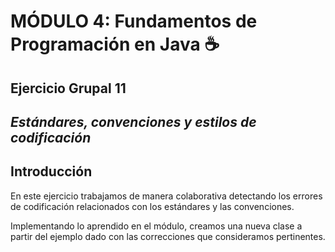 # MÓDULO 4: Fundamentos de Programación en Java ☕

## Ejercicio Grupal 11
## _Estándares, convenciones y estilos de codificación_

## Introducción

En este ejercicio trabajamos de manera colaborativa detectando los errores de codificación relacionados con los estándares y las convenciones.

Implementando lo aprendido en el módulo, creamos una nueva clase a partir del ejemplo dado con las correcciones que consideramos pertinentes.

